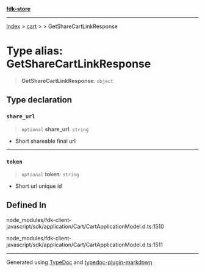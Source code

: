 [**fdk-store**](../../../README.md)
***

[Index](../../../API.md) > [cart](../../README.md) > [<internal>](../README.md) > GetShareCartLinkResponse

# Type alias: GetShareCartLinkResponse

> **GetShareCartLinkResponse**: `object`

## Type declaration

### `share_url`

> `optional` **share\_url**: `string`

- Short shareable final url

***

### `token`

> `optional` **token**: `string`

- Short url unique id

## Defined In

node\_modules/fdk-client-javascript/sdk/application/Cart/CartApplicationModel.d.ts:1510

node\_modules/fdk-client-javascript/sdk/application/Cart/CartApplicationModel.d.ts:1511

***
Generated using [TypeDoc](https://typedoc.org/) and [typedoc-plugin-markdown](https://www.npmjs.com/package/typedoc-plugin-markdown)
